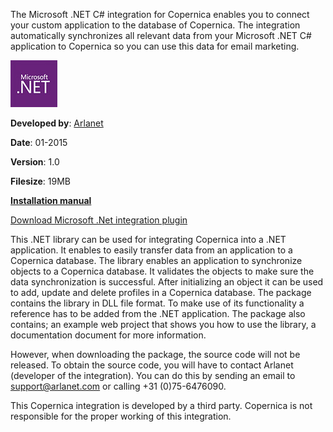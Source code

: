 The Microsoft .NET C\# integration for Copernica enables you to connect
your custom application to the database of Copernica. The integration
automatically synchronizes all relevant data from your Microsoft .NET
C\# application to Copernica so you can use this data for email
marketing.

![](../images/net-logo.jpg "Microsoft.Net")

**Developed by**: [Arlanet](http://www.arlanet.nl/)

**Date**: 01-2015

**Version**: 1.0

**Filesize**: 19MB

**[Installation
manual](integrations/CopernicaNETLibraryManualv100.pdf)**

[Download Microsoft .Net integration
plugin](integrations/microsoft_net_integration.zip "Download this plugin")

This .NET library can be used for integrating Copernica into a .NET
application. It enables to easily transfer data from an application to a
Copernica database.
The library enables an application to synchronize objects to a
Copernica database. It validates the objects to make sure the data
synchronization is successful. After initializing an object it can be
used to add, update and delete profiles in a Copernica database.
The package contains the library in DLL file format. To make use of its
functionality a reference has to be added from the .NET application. The
package also contains; an example web project that shows you how to use
the library, a documentation document for more information.

However, when downloading the package, the source code will not be
released. To obtain the source code, you will have to contact Arlanet
(developer of the integration). You can do this by sending an email to
[support@arlanet.com](mailto:support@arlanet.com) or calling +31
(0)75-6476090.

This Copernica integration is developed by a third party. Copernica is
not responsible for the proper working of this integration.
